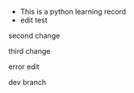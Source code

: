 * This is a python learning record
* edit test

second change 

third change

error edit



dev branch